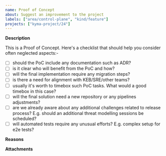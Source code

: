 ```yaml
---
name: Proof of Concept 
about: Suggest an improvement to the project
labels: ["area/control-plane", "kind/feature"]
projects: ["kyma-project/24"]
---
```


<!-- Thank you for your contribution. Before you submit the issue:
1. Search open and closed issues for duplicates.
2. Read the contributing guidelines.
-->

**Description**
<!-- Provide a clear and concise description of the feature. -->
This is a Proof of Concept. Here's a checklist that should help you consider often neglected aspects:-
- [ ] should the PoC include any documentation such as ADR?
- [ ] is it clear who will benefit from the PoC and how?
- [ ] will the final implementation require any migration steps?
- [ ] is there a need for alignment with KEB/SRE/other teams? 
- [ ] usually it's worth to timebox such PoC tasks. What would a good timebox in this case?
- [ ] will the final solution need a new repository or any pipelines adjustments?
- [ ] are we already aware about any additional challenges related to release process? E.g. should an additional threat modelling sessions be scheduled?
- [ ] will automated tests require any unusual efforts? E.g. complex setup for e2e tests?

**Reasons**

<!-- Explain why we should add this feature. Provide use cases to illustrate its benefits. -->

**Attachments**

<!-- Attach any files, links, code samples, or screenshots that will convince us to your idea. -->
